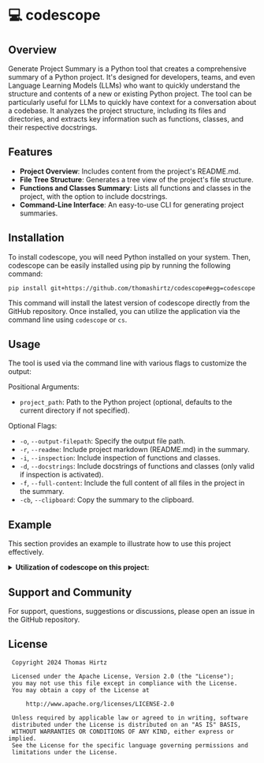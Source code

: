 # 💻 codescope

## Overview
Generate Project Summary is a Python tool that creates a comprehensive summary of a Python project. It's designed for developers, teams, and even Language Learning Models (LLMs) who want to quickly understand the structure and contents of a new or existing Python project. The tool can be particularly useful for LLMs to quickly have context for a conversation about a codebase. It analyzes the project structure, including its files and directories, and extracts key information such as functions, classes, and their respective docstrings.

## Features
- **Project Overview**: Includes content from the project's README.md.
- **File Tree Structure**: Generates a tree view of the project's file structure.
- **Functions and Classes Summary**: Lists all functions and classes in the project, with the option to include docstrings.
- **Command-Line Interface**: An easy-to-use CLI for generating project summaries.

## Installation
To install codescope, you will need Python installed on your system. Then, codescope can be easily installed using pip by running the following command:

```
pip install git+https://github.com/thomashirtz/codescope#egg=codescope
```

This command will install the latest version of codescope directly from the GitHub repository. Once installed, you can utilize the application via the command line using `codescope` or `cs`.

## Usage
The tool is used via the command line with various flags to customize the output:

Positional Arguments:
- `project_path`: Path to the Python project (optional, defaults to the current directory if not specified).

Optional Flags:
- `-o`, `--output-filepath`: Specify the output file path.
- `-r`, `--readme`: Include project markdown (README.md) in the summary.
- `-i`, `--inspection`: Include inspection of functions and classes.
- `-d`, `--docstrings`: Include docstrings of functions and classes (only valid if inspection is activated).
- `-f`, `--full-content`: Include the full content of all files in the project in the summary.
- `-cb`, `--clipboard`: Copy the summary to the clipboard.


## Example

This section provides an example to illustrate how to use this project effectively.

<details>
<summary><b>Utilization of codescope on this project:</b></summary>


```bash
codescope . -i -d -cb
```


```
Project Structure:
/
    .flake8
    .gitignore
    codescope/
        analyzers/
            code_structure.py
            file_content.py
            hierarchy.py
            readme.py
            __init__.py
        config.py
        core.py
        utilities.py
        __init__.py
        __main__.py
    LICENSE
    pyproject.toml
    README.md
    requirements.txt
    setup.cfg
    setup.py

---

Key Functions and Classes:

In setup.py:


In codescope\config.py:

Function: `is_hidden_directory`
  Docstring: ```Check if a directory is hidden.
    
    Args:
        path (Path): The Path object of the directory.
    
    Returns:
        bool: True if it's a hidden directory, False otherwise.```

Function: `is_excluded_directory`
  Docstring: ```Check if a directory is in the excluded directories list or custom exclusions.
    
    Args:
        path (Path): The Path object of the directory.
        custom_exclusions (Optional[List[str]]): Custom directories to exclude.
    
    Returns:
        bool: True if it's an excluded directory, False otherwise.```

Function: `should_exclude_directory`
  Docstring: ```Determines whether a directory should be excluded from processing.
    
    Args:
        path (str): The path of the directory to be checked.
        custom_exclusions (Optional[List[str]]): Custom directories to exclude.
    
    Returns:
        bool: True if the directory should be excluded, False otherwise.```


In codescope\core.py:

Function: `compile_project_summary`
  Docstring: ```Compiles a detailed summary of a Python project from various components.
    
    This function creates a unified summary string from selected components of a project,
    such as README.md content, file tree, and summaries of functions and classes.
    The inclusion of each component is controlled by boolean flags.
    
    Args:
        project_path (str): Path to the root of the project directory.
        include_tree (bool): Include file tree structure in the summary if True.
        include_inspection (bool): Include a summary of functions and classes if True.
        include_readme (bool): Include README.md content if True.
        include_docstrings (bool): Include docstrings in the summary of functions and classes if True. Relevant only if include_inspection is True.
        include_context_prompt (bool): Include a context prompt at the beginning of the summary if True.
        include_full_file_content (bool): Include full file contents in the summary if True.
    
    Returns:
        str: A string containing the compiled project summary.```


In codescope\utilities.py:

Function: `export_summary`
  Docstring: ```Outputs the given project summary to a file, clipboard, or console.
    
    This function supports multiple modes of output for the project summary. It can write the summary
    to a specified file path, copy it to the clipboard, or print it to the console, based on the provided arguments.
    
    Args:
        summary (str): The project summary to be output.
        output_filepath (Optional[str]): The file path where the summary is to be written. If None, prints to the console.
        clipboard (bool): If True, the summary is also copied to the clipboard.
    
    Raises:
        FileNotFoundError: Raised if the specified file path does not exist.
        PermissionError: Raised if there is a permission issue writing to the file.
        IOError: Raised for other I/O related errors.```


In codescope\__init__.py:


In codescope\__main__.py:

Function: `main`
  Docstring: ```Entry point for the command line interface to generate a comprehensive summary of a Python project.
    
    This function parses command line arguments to configure the generation of a project summary.
    It allows specification of the project path, output options, and various aspects of the project
    to include in the summary. The summary can be customized to include the project's file tree,
    README content, inspection of functions and classes, and their docstrings. There's also an option
    to include the full content of the files or copy the summary to the clipboard.
    
    Command Line Arguments:
        project_path (str): The file path to the root of the Python project. Defaults to the current directory.
        -o, --output-filepath (str): Path to save the generated summary. If not specified, outputs to the console.
        -t, --tree (flag): Include the project's file tree structure in the summary.
        -r, --readme (flag): Include the project's README.md content in the summary.
        -i, --inspection (flag): Include a summary of functions and classes in the project.
        -d, --docstrings (flag): Include docstrings in the summary of functions and classes. Requires inspection flag.
        -f, --full-content (flag): Include the full content of all files in the summary.
        -cb, --clipboard (flag): Copy the generated summary to the clipboard.
    
    The function sets flags for including various components in the summary based on the user input.
    If no specific features are requested, it defaults to including all features in the summary.
    
    Example Usage:
        codescope /path/to/project -o output.txt -t -r -i -d -cb
    
    This will generate a summary of the project at '/path/to/project', including its file tree, README.md,
    a summary of functions and classes with docstrings, and copy the summary to the clipboard. The summary
    will be saved to 'output.txt'.```


In codescope\analyzers\code_structure.py:

Function: `summarize_ast_item`
  Docstring: ```Extracts and formats a summary from an AST item, which can be a function or a class.
    
    Args:
        item (Union[ast.FunctionDef, ast.ClassDef]): The AST item representing a function or class.
        include_docstrings (bool): Whether to include docstrings in the summary.
        indent_level (int): The level of indentation for formatting the summary.
    
    Returns:
        str: The formatted summary of the given AST item.```

Function: `summarize_python_file`
  Docstring: ```Extracts and summarizes functions and classes from a Python file.
    
    Args:
        filepath (Path): The path to the Python file.
        include_docstring (bool): Whether to include docstrings in the summary.
    
    Returns:
        str: The summary of functions and classes in the given file.```

Function: `summarize_project_code`
  Docstring: ```Generates a summary of functions and classes for all Python files in the specified directory.
    
    Args:
        path (Union[str, Path]): The path to the directory to summarize.
        include_docstrings (bool): Whether to include docstrings in the summary.
    
    Returns:
        str: The comprehensive summary of all functions and classes in the directory.```


In codescope\analyzers\file_content.py:

Function: `extract_file_contents`
  Docstring: ```Generates a summary of the contents of all Python files in the specified directory.
    
    Args:
        path (Union[str, Path]): The path to the directory to summarize.
    
    Returns:
        str: A comprehensive summary of the contents of all Python files in the directory.```


In codescope\analyzers\hierarchy.py:

Function: `generate_file_hierarchy`
  Docstring: ```Generates a visual tree structure of the file system starting from the specified path.
    
    This function traverses the directory tree starting from the given path, creating
    a string representation of the directory and file structure. It allows for configurable
    indentation and the option to include or exclude files in the output.
    
    Args:
        path (str): The root directory from which to start generating the tree structure.
        indent_size (int): The size of the indentation for each level of the tree (default is 4).
        include_files (bool): Flag to include files in the tree structure (default is True).
    
    Returns:
        str: A string representation of the tree structure of the file system.```


In codescope\analyzers\readme.py:

Function: `get_readme_content`
  Docstring: ```Retrieves the content of the README.md file from the specified project path.
    
    Attempts to read and return the contents of README.md located in the project directory.
    If the file does not exist, a default message indicating its absence is returned.
    
    Args:
        project_path (str): The path to the project directory containing README.md.
    
    Returns:
        str: The content of README.md, or a message if the file is not found.
    
    Raises:
        FileNotFoundError: Raised if README.md does not exist at the specified path, but handled internally.```


In codescope\analyzers\__init__.py:

---

```

</details>

## Support and Community
For support, questions, suggestions or discussions, please open an issue in the GitHub repository.

## License

     Copyright 2024 Thomas Hirtz

     Licensed under the Apache License, Version 2.0 (the "License");
     you may not use this file except in compliance with the License.
     You may obtain a copy of the License at

         http://www.apache.org/licenses/LICENSE-2.0

     Unless required by applicable law or agreed to in writing, software
     distributed under the License is distributed on an "AS IS" BASIS,
     WITHOUT WARRANTIES OR CONDITIONS OF ANY KIND, either express or implied.
     See the License for the specific language governing permissions and
     limitations under the License.


